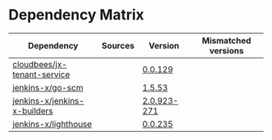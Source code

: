 # Dependency Matrix

Dependency | Sources | Version | Mismatched versions
---------- | ------- | ------- | -------------------
[cloudbees/jx-tenant-service](https://github.com/cloudbees/jx-tenant-service) |  | [0.0.129](https://github.com/cloudbees/jx-tenant-service/releases/tag/v0.0.129) | 
[jenkins-x/go-scm](https://github.com/jenkins-x/go-scm) |  | [1.5.53]() | 
[jenkins-x/jenkins-x-builders](https://github.com/jenkins-x/jenkins-x-builders) |  | [2.0.923-271]() | 
[jenkins-x/lighthouse](https://github.com/jenkins-x/lighthouse) |  | [0.0.235]() | 
